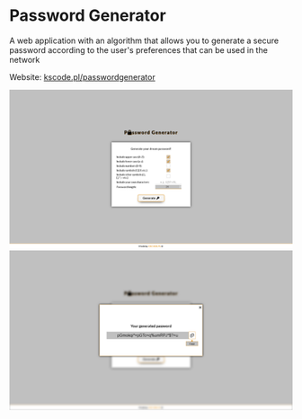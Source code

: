 <h1>Password Generator</h1>
<p>A web application with an algorithm that allows you to generate a secure password according to the user's preferences that can be used in the network</p>
<p>Website: <a href="https://kscode.pl/passwordgenerator">kscode.pl/passwordgenerator</a></p>
<img src="img/preview.png" alt="preview">
<img src="img/preview2.png" alt="preview">
